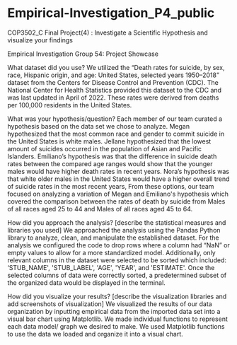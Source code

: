 # Empirical-Investigation_P4_public
COP3502_C Final Project(4) : Investigate a Scientific Hypothesis and visualize your findings


Empirical Investigation Group 54: Project Showcase

What dataset did you use? 
We utilized the “Death rates for suicide, by sex, race, Hispanic origin, and age: United States, selected years 1950–2018” dataset from the Centers for Disease Control and Prevention (CDC). The National Center for Health Statistics provided this dataset to the CDC and was last updated in April of 2022. These rates were derived from deaths per 100,000 residents in the United States.

What was your hypothesis/question? 
Each member of our team curated a hypothesis based on the data set we chose to analyze. Megan hypothesized that the most common race and gender to commit suicide in the United States is white males. Jellane hypothesized that the lowest amount of suicides occurred in the population of Asian and Pacific Islanders. Emiliano’s hypothesis was that the difference in suicide death rates between the compared age ranges would show that the younger males would have higher death rates in recent years. Nora’s hypothesis was that white older males in the United States would have a higher overall trend of suicide rates in the most recent years,
From these options, our team focused on analyzing a variation of Megan and Emiliano's hypothesis which covered the comparison between the rates of death by suicide from Males of all races aged 25 to 44 and Males of all races aged 45 to 64.



How did you approach the analysis? [describe the statistical measures and libraries you used] 
We approached the analysis using the Pandas Python library to analyze, clean, and manipulate the established dataset. For the analysis we configured the code to drop rows where a column had “NaN” or empty values to allow for a more standardized model. Additionally, only relevant columns in the dataset were selected to be sorted which included: ‘STUB_NAME', 'STUB_LABEL', 'AGE', 'YEAR', and 'ESTIMATE'. Once the selected columns of data were correctly sorted, a predetermined subset of the organized data would be displayed in the terminal.

How did you visualize your results? [describe the visualization libraries and add screenshots of visualization]
We visualized the results of our data organization by inputting empirical data from the imported data set into a visual bar chart using Matplotlib. We made individual functions to represent each data model/ graph we desired to make. We used Matplotlib functions to use the data we loaded and organize it into a visual chart.
